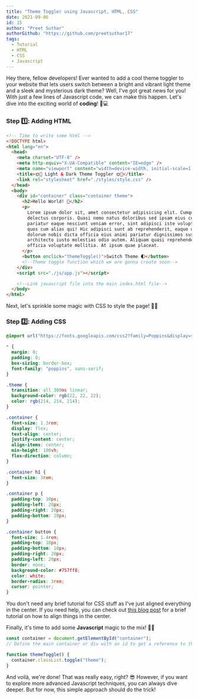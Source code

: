 ```yaml
---
title: "Theme Toggler using Javascript, HTML, CSS"
date: 2021-09-06
id: 15
author: "Preet Suthar"
authorGithub: "https://github.com/preetsuthar17"
tags:
  - Tutorial
  - HTML
  - CSS
  - Javascript
---
```


Hey there, fellow developers! Ever wanted to add a cool theme toggler to your website that lets users switch between a bright and vibrant light theme and a sleek and mysterious dark theme? Well, I've got great news for you! With just a few lines of Javascript code, we can make this happen. Let's dive into the exciting world of **coding**! 🚀💻

### Step 1️⃣: Adding HTML

```html
<!-- Time to write some html -->
<!DOCTYPE html>
<html lang="en">
  <head>
    <meta charset="UTF-8" />
    <meta http-equiv="X-UA-Compatible" content="IE=edge" />
    <meta name="viewport" content="width=device-width, initial-scale=1.0" />
    <title>🌞🌚 Light & Dark Theme Toggler 🌞🌚</title>
    <link rel="stylesheet" href="./styles/style.css" />
  </head>
  <body>
    <div id="container" class="container theme">
      <h2>Hello World! 👋</h2>
      <p>
        Lorem ipsum dolor sit, amet consectetur adipisicing elit. Cumque veniam
        delectus corporis. Quasi nemo natus doloribus sed ipsam eius cupiditate
        pariatur eaque nesciunt veniam error, sint adipisci iste voluptatibus
        quos cum alias qui! Hic adipisci sunt ab reprehenderit, eaque deleniti
        dolorum nobis dicta officia eius animi pariatur dignissimos suscipit
        architecto iusto molestias odio autem. Aliquam quasi reprehenderit
        officia voluptate mollitia. At ipsum quae placeat.
      </p>
      <button onclick="themeToggle()">Switch Theme 🌓</button>
      <!--Theme toggle function which we are gonna create soon-->
    </div>
    <script src="./js/app.js"></script>

    <!--Link javascript file into the main index.html file-->
  </body>
</html>
```

Next, let's sprinkle some magic with CSS to style the page! 💅✨

### Step 2️⃣: Adding CSS

```css
@import url("https://fonts.googleapis.com/css2?family=Poppins&display=swap");

* {
  margin: 0;
  padding: 0;
  box-sizing: border-box;
  font-family: "poppins", sans-serif;
}

.theme {
  transition: all 300ms linear;
  background-color: rgb(22, 22, 22);
  color: rgb(214, 214, 214);
}

.container {
  font-size: 1.3rem;
  display: flex;
  text-align: center;
  justify-content: center;
  align-items: center;
  min-height: 100vh;
  flex-direction: column;
}

.container h1 {
  font-size: 3rem;
}

.container p {
  padding-top: 10px;
  padding-left: 20px;
  padding-right: 20px;
  padding-bottom: 10px;
}

.container button {
  font-size: 1.4rem;
  padding-top: 10px;
  padding-bottom: 10px;
  padding-right: 20px;
  padding-left: 20px;
  border: none;
  background-color: #757ff8;
  color: white;
  border-radius: 3rem;
  cursor: pointer;
}
```

You don't need any brief tutorial for CSS stuff as I've just aligned everything in the center. If you need help, you can check out [this blog post](https://preetsuthar.me/posts/div-centering-css) for a brief tutorial on how to align things in the center.

Finally, it's time to add some **Javascript** magic to the mix! 🎉🔮

```js
const container = document.getElementById("container");
// Define the main container or div with an id to get a reference to that code.

function themeToggle() {
  container.classList.toggle("theme");
}
```

And voilà, we're done! That was really easy, right? 😎 However, if you want to explore more advanced Javascript techniques, you can always dive deeper. But for now, this simple approach should do the trick!
